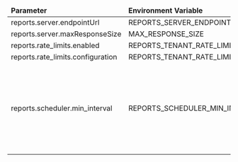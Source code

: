 <table>
  <thead>
      <tr>
          <td style="width: 25%"><b>Parameter</b></td><td style="width: 30%"><b>Environment Variable</b></td><td style="width: 15%"><b>Default Value</b></td><td style="width: 30%"><b>Description</b></td>
      </tr>
  </thead>
  <tbody>
      <tr>
          <td>reports.server.endpointUrl</td>
          <td>REPORTS_SERVER_ENDPOINT_URL</td>
          <td>http://localhost:8383</td>
          <td></td>
      </tr>
      <tr>
          <td>reports.server.maxResponseSize</td>
          <td>MAX_RESPONSE_SIZE</td>
          <td>52428800</td>
          <td>50MB</td>
      </tr>
      <tr>
          <td>reports.rate_limits.enabled</td>
          <td>REPORTS_TENANT_RATE_LIMITS_ENABLED</td>
          <td>false</td>
          <td></td>
      </tr>
      <tr>
          <td>reports.rate_limits.configuration</td>
          <td>REPORTS_TENANT_RATE_LIMITS_CONFIGURATION</td>
          <td>5:300</td>
          <td></td>
      </tr>
      <tr>
          <td>reports.scheduler.min_interval</td>
          <td>REPORTS_SCHEDULER_MIN_INTERVAL_IN_SEC</td>
          <td>60</td>
          <td>minimum interval between subsequent scheduler events. Applicable for timer based events.</td>
      </tr>
  </tbody>
</table>

